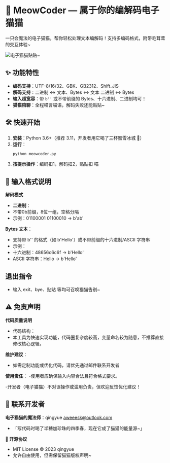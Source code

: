 # 🐾 MeowCoder — 属于你的编解码电子猫猫

一只会魔法的电子猫猫，帮你轻松处理文本编解码！支持多编码格式，附带毛茸茸的交互体验~  

![电子猫猫贴贴~](https://via.placeholder.com/200x100?text=ฅ^•ﻌ•^ฅ)

## ✨ 功能特性
- **编码支持**：UTF-8/16/32、GBK、GB2312、Shift_JIS  
- **解码支持**：二进制 ↔ 文本、Bytes ↔ 文本  二进制 ↔ Bytes
- **输入超宽容**：带 `b''` 或不带前缀的 Bytes、十六进制、二进制均可！
- **猫猫陪聊**：全程喵言喵语，解码失败还能贴贴~

## 🛠️ 快速开始
1. **安装**：Python 3.6+（推荐 3.11，开发者用它喝了三杯蜜雪冰城 🍵）  
2. **运行**：
   ```bash
   python meowcoder.py
3. **按提示操作**：编码扣1，解码扣2，贴贴扣 喵

## 📜 输入格式说明
**解码模式**
- **二进制**：
- 不带0b前缀，8位一组，空格分隔
- 示例：01100001 01100010 → b'ab'

**Bytes 文本**：
- 支持带 b'' 的格式（如 b'Hello'）或不带前缀的十六进制/ASCII 字符串
- 示例：
- 十六进制：48656c6c6f → b'Hello'
- ASCII 字符串：Hello → b'Hello'

## 退出指令
- 输入 exit、bye、贴贴 等均可召唤猫猫告别~

## ⚠️ 免责声明
**代码质量说明**
- 代码结构：
- 本工具为快速实现功能，代码圈复杂度较高，变量命名较为随意，不推荐直接修改核心逻辑。

**维护建议**：
- 如需定制功能或优化代码，请优先通过邮件联系开发者

**使用责任**：
-使用者应确保输入内容合法且符合格式要求。

-开发者（电子猫猫）不对误操作或滥用负责，但欢迎反馈优化建议！



## 📮 联系开发者
**电子猫猫的魔法师**：qingyue aweeesk@outlook.com
- 「写代码时喝了半糖加珍珠的四季春，现在它成了猫猫的能量源~」

**📄 开源协议**
- MIT License © 2023 qingyue
- 允许自由使用，但需保留猫猫版权声明~
